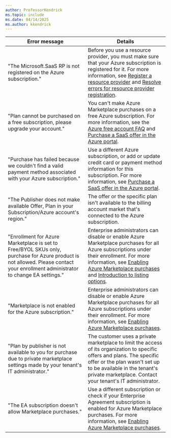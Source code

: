 ```yaml
---
author: ProfessorKendrick
ms.topic: include
ms.date: 04/14/2025
ms.author: kkendrick
---
```


|Error message |Details |
|---------|---------|
|"The Microsoft.SaaS RP is not registered on the Azure subscription."     |Before you use a resource provider, you must make sure that your Azure subscription is registered for it. For more information, see [Register a resource provider](../../azure-resource-manager/management/resource-providers-and-types.md#register-resource-provider) and [Resolve errors for resource provider registration](../../azure-resource-manager/troubleshooting/error-register-resource-provider.md).         |
|"Plan cannot be purchased on a free subscription, please upgrade your account."     |You can't make Azure Marketplace purchases on a free Azure subscription. For more information, see the [Azure free account FAQ]( https://azure.microsoft.com/free/free-account-faq) and [Purchase a SaaS offer in the Azure portal](/marketplace/purchase-saas-offer-in-azure-portal#common-error-messages-and-solutions).         |
|"Purchase has failed because we couldn't find a valid payment method associated with your Azure subscription."    |Use a different Azure subscription, or add or update credit card or payment method information for this subscription. For more information, see [Purchase a SaaS offer in the Azure portal](/marketplace/purchase-saas-offer-in-azure-portal#common-error-messages-and-solutions).         |
|"The Publisher does not make available Offer, Plan in your Subscription/Azure account's region."    |The offer or the specific plan isn't available to the billing account market that's connected to the Azure subscription.          |
|"Enrollment for Azure Marketplace is set to Free/BYOL SKUs only, purchase for Azure product is not allowed. Please contact your enrollment administrator to change EA settings."     |Enterprise administrators can disable or enable Azure Marketplace purchases for all Azure subscriptions under their enrollment. For more information, see [Enabling Azure Marketplace purchases](../../cost-management-billing/manage/ea-azure-marketplace.md#enabling-azure-marketplace-purchases) and [Introduction to listing options](/partner-center/marketplace/determine-your-listing-type#overview).         |
|"Marketplace is not enabled for the Azure subscription."     |Enterprise administrators can disable or enable Azure Marketplace purchases for all Azure subscriptions under their enrollment. For more information, see [Enabling Azure Marketplace purchases](../../cost-management-billing/manage/ea-azure-marketplace.md#enabling-azure-marketplace-purchases).         |
|"Plan by publisher is not available to you for purchase due to private marketplace settings made by your tenant's IT administrator."     |The customer uses a private marketplace to limit the access of its organization to specific offers and plans. The specific offer or the plan wasn't set up to be available in the tenant's private marketplace. Contact your tenant's IT administrator.         |
|"The EA subscription doesn't allow Marketplace purchases."     |Use a different subscription or check if your Enterprise Agreement subscription is enabled for Azure Marketplace purchases. For more information, see [Enabling Azure Marketplace purchases](../../cost-management-billing/manage/ea-azure-marketplace.md#enabling-azure-marketplace-purchases).         |
